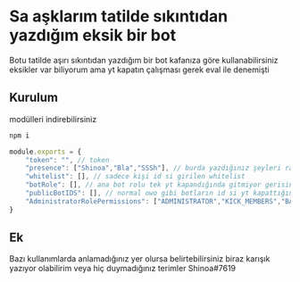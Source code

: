 # Sa aşklarım tatilde sıkıntıdan yazdığım eksik bir bot
Botu tatilde aşırı sıkıntıdan yazdığım bir bot kafanıza göre kullanabilirsiniz eksikler var biliyorum ama yt kapatın çalışması gerek eval ile denemişti

## Kurulum
modülleri indirebilirsiniz
```js
npm i
```


```js
module.exports = {
    "token": "", // token
    "presence": ["Shinoa","Bla","SSSh"], // burda yazdığınız şeyleri random presence olarak ayarlar
    "whitelist": [], // sadece kişi id si girilen whitelist
    "botRole": [], // ana bot rolu tek yt kapandığında gitmiyor gerisine usendim-Ayarlamamış olabilirim
    "publicBotIDS": [], // normal owo gibi botların id si yt kapattığında onlarında yt si gitmez ama sunucunuzu outage'e sokucak kadar mal olup bi de botları rollü çekiyorsanız nasıl aptalsınız siz amk
    "AdministratorRolePermissions": ["ADMINISTRATOR","KICK_MEMBERS","BAN_MEMBERS","MANAGE_CHANNELS","MANAGE_GUILD","VIEW_AUDIT_LOG","MENTION_EVERYONE","MANAGE_ROLES","MANAGE_WEBHOOKS","MANAGE_EMOJIS","VIEW_GUILD_INSIGHTS","MANAGE_NICKNAMES"] // yt nin kapanacağı permler
}
```

## Ek

Bazı kullanımlarda anlamadığınız yer olursa belirtebilirsiniz biraz karışık yazıyor olabilirim veya hiç duymadığınız terimler
Shinoa#7619

